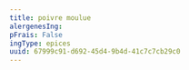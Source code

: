 ```yaml
---
title: poivre moulue
alergenesIng:
pFrais: False
ingType: epices
uuid: 67999c91-d692-45d4-9b4d-41c7c7cb29c0
---
```

